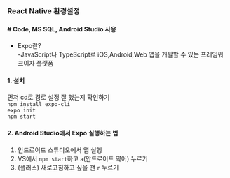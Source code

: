 ### React Native 환경설정
####  # Code, MS SQL, Android Studio 사용
- Expo란?   
-JavaScript나 TypeScript로 iOS,Android,Web 앱을 개발할 수 있는 프레임워크이자 플랫폼  

#### 1. 설치
먼저 cd로 경로 설정 잘 했는지 확인하기  
```npm install expo-cli```   
```expo init```   
```npm start```   

#### 2. Android Studio에서 Expo 실행하는 법
1. 안드로이드 스튜디오에서 앱 실행   
2. VS에서 ```npm start```하고 ```a```(안드로이드 약어) 누르기
3. (플러스) 새로고침하고 싶을 땐 ```r``` 누르기   
